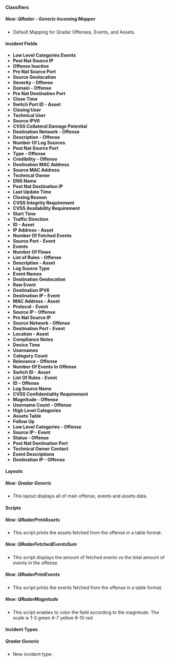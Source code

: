 
#### Classifiers
##### New: QRadar - Generic Incoming Mapper
- Default Mapping for Qradar Offenses, Events, and Assets.

#### Incident Fields
- **Low Level Categories Events**
- **Post Nat Source IP**
- **Offense Inactive**
- **Pre Nat Source Port**
- **Source Geolocation**
- **Severity - Offense**
- **Domain - Offense**
- **Pre Nat Destination Port**
- **Close Time**
- **Switch Port ID - Asset**
- **Closing User**
- **Technical User**
- **Source IPV6**
- **CVSS Collateral Damage Potential**
- **Destination Network - Offense**
- **Description - Offense**
- **Number Of Log Sources**
- **Post Nat Source Port**
- **Type - Offense**
- **Credibility - Offense**
- **Destination MAC Address**
- **Source MAC Address**
- **Technical Owner**
- **DNS Name**
- **Post Nat Destination IP**
- **Last Update Time**
- **Closing Reason**
- **CVSS Integrity Requirement**
- **CVSS Availability Requirement**
- **Start Time**
- **Traffic Direction**
- **ID - Asset**
- **IP Address - Asset**
- **Number Of Fetched Events**
- **Source Port - Event**
- **Events**
- **Number Of Flows**
- **List of Rules - Offense**
- **Description - Asset**
- **Log Source Type**
- **Event Names**
- **Destination Geolocation**
- **Raw Event**
- **Destination IPV6**
- **Destination IP - Event**
- **MAC Address - Asset**
- **Protocol - Event**
- **Source IP - Offense**
- **Pre Nat Source IP**
- **Source Network - Offense**
- **Destination Port - Event**
- **Location - Asset**
- **Compliance Notes**
- **Device Time**
- **Usernames**
- **Category Count**
- **Relevance - Offense**
- **Number Of Events In Offense**
- **Switch ID - Asset**
- **List Of Rules - Event**
- **ID - Offense**
- **Log Source Name**
- **CVSS Confidentiality Requirement**
- **Magnitude - Offense**
- **Username Count - Offense**
- **High Level Categories**
- **Assets Table**
- **Follow Up**
- **Low Level Categories - Offense**
- **Source IP - Event**
- **Status - Offense**
- **Post Nat Destination Port**
- **Technical Owner Contact**
- **Event Descriptions**
- **Destination IP - Offense**

#### Layouts
##### New: Qradar Generic
- This layout displays all of main offense, events and assets data.

#### Scripts
##### New: QRadarPrintAssets
- This script prints the assets fetched from the offense in a table format.
##### New: QRadarFetchedEventsSum
- This script displays the amount of fetched events vs the total amount of events in the offense.
##### New: QRadarPrintEvents
- This script prints the events fetched from the offense in a table format.
##### New: QRadarMagnitude
- This script enables to color the field according to the magnitude. The scale is 
1-3 green
4-7 yellow
8-10 red

#### Incident Types
##### Qradar Generic
  - New incident type.